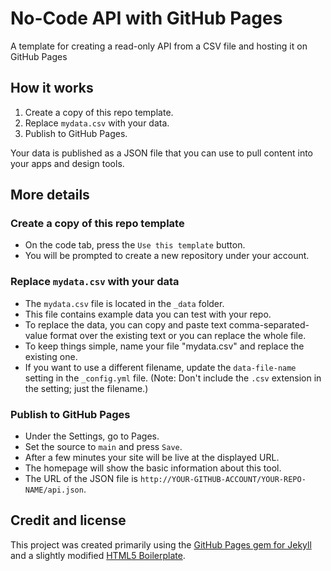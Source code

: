 # No-Code API with GitHub Pages

A template for creating a read-only API from a CSV file and hosting it on GitHub Pages

## How it works

1. Create a copy of this repo template.
2. Replace `mydata.csv` with your data.
3. Publish to GitHub Pages.

Your data is published as a JSON file that you can use to pull content into your apps and design tools.

## More details

### Create a copy of this repo template

- On the code tab, press the `Use this template` button.
- You will be prompted to create a new repository under your account.

### Replace `mydata.csv` with your data

- The `mydata.csv` file is located in the `_data` folder.
- This file contains example data you can test with your repo.
- To replace the data, you can copy and paste text comma-separated-value format over the existing text or you can replace the whole file.
- To keep things simple, name your file "mydata.csv" and replace the existing one.
- If you want to use a different filename, update the `data-file-name` setting in the `_config.yml` file. (Note: Don't include the `.csv` extension in the setting; just the filename.)

### Publish to GitHub Pages

- Under the Settings, go to Pages.
- Set the source to `main` and press `Save`.
- After a few minutes your site will be live at the displayed URL.
- The homepage will show the basic information about this tool.
- The URL of the JSON file is `http://YOUR-GITHUB-ACCOUNT/YOUR-REPO-NAME/api.json`.

## Credit and license
This project was created primarily using the [GitHub Pages gem for Jekyll](https://github.com/github/pages-gem) and a slightly modified [HTML5 Boilerplate](https://github.com/h5bp/html5-boilerplate).